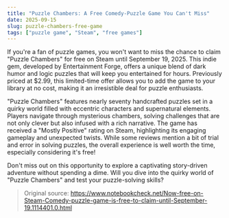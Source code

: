 ```yaml
---
title: "Puzzle Chambers: A Free Comedy-Puzzle Game You Can't Miss"
date: 2025-09-15
slug: puzzle-chambers-free-game
tags: ["puzzle game", "Steam", "free games"]
---
```


If you're a fan of puzzle games, you won't want to miss the chance to claim "Puzzle Chambers" for free on Steam until September 19, 2025. This indie gem, developed by Entertainment Forge, offers a unique blend of dark humor and logic puzzles that will keep you entertained for hours. Previously priced at $2.99, this limited-time offer allows you to add the game to your library at no cost, making it an irresistible deal for puzzle enthusiasts.

"Puzzle Chambers" features nearly seventy handcrafted puzzles set in a quirky world filled with eccentric characters and supernatural elements. Players navigate through mysterious chambers, solving challenges that are not only clever but also infused with a rich narrative. The game has received a "Mostly Positive" rating on Steam, highlighting its engaging gameplay and unexpected twists. While some reviews mention a bit of trial and error in solving puzzles, the overall experience is well worth the time, especially considering it's free!

Don't miss out on this opportunity to explore a captivating story-driven adventure without spending a dime. Will you dive into the quirky world of "Puzzle Chambers" and test your puzzle-solving skills? 

> Original source: https://www.notebookcheck.net/Now-free-on-Steam-Comedy-puzzle-game-is-free-to-claim-until-September-19.1114401.0.html